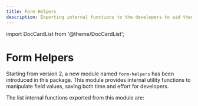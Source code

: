 ```yaml
---
title: Form Helpers
description: Exporting internal functions to the developers to aid them in form creation and validation.
---
```


import DocCardList from '@theme/DocCardList';

# Form Helpers

Starting from version 2, a new module named `form-helpers` has been introduced in this package. This module provides internal utility functions to manipulate field values, saving both time and effort for developers.

The list internal functions exported from this module are:

<DocCardList />
